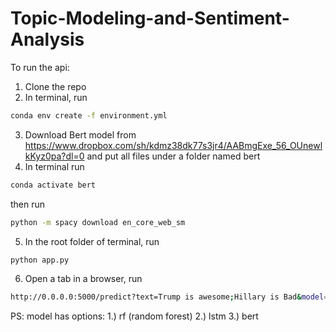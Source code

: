 # Topic-Modeling-and-Sentiment-Analysis
To run the api:

1. Clone the repo
2. In terminal, run 
```bash
conda env create -f environment.yml
```
3. Download Bert model from https://www.dropbox.com/sh/kdmz38dk77s3jr4/AABmgExe_56_OUnewlkKyz0pa?dl=0  and put all files under a folder named bert
4. In terminal run
```bash
conda activate bert
```
then run
```bash
python -m spacy download en_core_web_sm
```
5. In the root folder of terminal, run 
```bash
python app.py
```
6. Open a tab in a browser, run 
```bash
http://0.0.0.0:5000/predict?text=Trump is awesome;Hillary is Bad&model=rf
```
PS: model has options: 1.) rf (random forest) 2.) lstm 3.) bert
